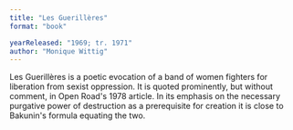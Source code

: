 ```yaml
---
title: "Les Guerillères"
format: "book"

yearReleased: "1969; tr. 1971"
author: "Monique Wittig"
---
```

Les Guerillères is a poetic evocation of a band of  women fighters for liberation from sexist oppression. It is quoted prominently,  but without comment, in Open Road's 1978 article. In its emphasis on the  necessary purgative power of destruction as a prerequisite for creation it is  close to Bakunin's formula equating the two.
 